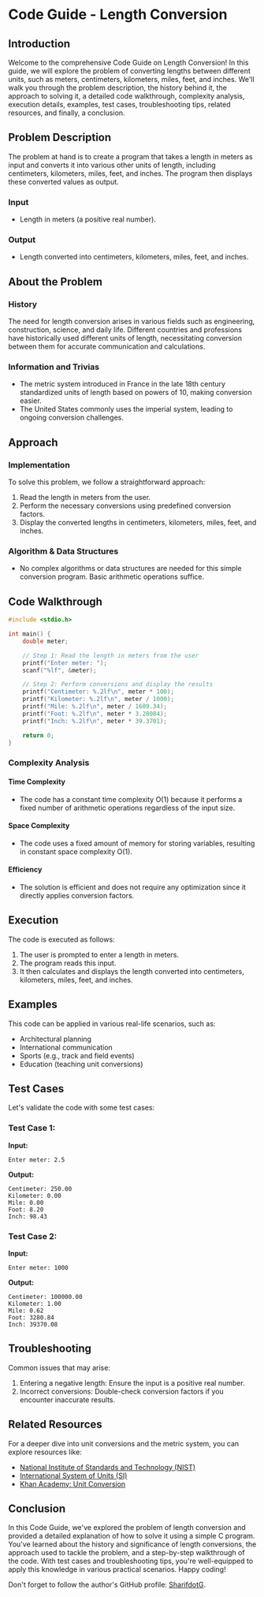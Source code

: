 # Code Guide - Length Conversion

## Introduction

Welcome to the comprehensive Code Guide on Length Conversion! In this guide, we will explore the problem of converting lengths between different units, such as meters, centimeters, kilometers, miles, feet, and inches. We'll walk you through the problem description, the history behind it, the approach to solving it, a detailed code walkthrough, complexity analysis, execution details, examples, test cases, troubleshooting tips, related resources, and finally, a conclusion.

## Problem Description

The problem at hand is to create a program that takes a length in meters as input and converts it into various other units of length, including centimeters, kilometers, miles, feet, and inches. The program then displays these converted values as output.

### Input
- Length in meters (a positive real number).

### Output
- Length converted into centimeters, kilometers, miles, feet, and inches.

## About the Problem

### History
The need for length conversion arises in various fields such as engineering, construction, science, and daily life. Different countries and professions have historically used different units of length, necessitating conversion between them for accurate communication and calculations.

### Information and Trivias
- The metric system introduced in France in the late 18th century standardized units of length based on powers of 10, making conversion easier.
- The United States commonly uses the imperial system, leading to ongoing conversion challenges.

## Approach

### Implementation
To solve this problem, we follow a straightforward approach:
1. Read the length in meters from the user.
2. Perform the necessary conversions using predefined conversion factors.
3. Display the converted lengths in centimeters, kilometers, miles, feet, and inches.

### Algorithm & Data Structures
- No complex algorithms or data structures are needed for this simple conversion program. Basic arithmetic operations suffice.

## Code Walkthrough

```c
#include <stdio.h>

int main() {
    double meter;

    // Step 1: Read the length in meters from the user
    printf("Enter meter: ");
    scanf("%lf", &meter);

    // Step 2: Perform conversions and display the results
    printf("Centimeter: %.2lf\n", meter * 100);
    printf("Kilometer: %.2lf\n", meter / 1000);
    printf("Mile: %.2lf\n", meter / 1609.34);
    printf("Foot: %.2lf\n", meter * 3.28084);
    printf("Inch: %.2lf\n", meter * 39.3701);

    return 0;
}
```

### Complexity Analysis

#### Time Complexity
- The code has a constant time complexity O(1) because it performs a fixed number of arithmetic operations regardless of the input size.

#### Space Complexity
- The code uses a fixed amount of memory for storing variables, resulting in constant space complexity O(1).

#### Efficiency
- The solution is efficient and does not require any optimization since it directly applies conversion factors.

## Execution

The code is executed as follows:
1. The user is prompted to enter a length in meters.
2. The program reads this input.
3. It then calculates and displays the length converted into centimeters, kilometers, miles, feet, and inches.

## Examples

This code can be applied in various real-life scenarios, such as:
- Architectural planning
- International communication
- Sports (e.g., track and field events)
- Education (teaching unit conversions)

## Test Cases

Let's validate the code with some test cases:

### Test Case 1:
**Input:**
```
Enter meter: 2.5
```

**Output:**
```
Centimeter: 250.00
Kilometer: 0.00
Mile: 0.00
Foot: 8.20
Inch: 98.43
```

### Test Case 2:
**Input:**
```
Enter meter: 1000
```

**Output:**
```
Centimeter: 100000.00
Kilometer: 1.00
Mile: 0.62
Foot: 3280.84
Inch: 39370.08
```

## Troubleshooting

Common issues that may arise:
1. Entering a negative length: Ensure the input is a positive real number.
2. Incorrect conversions: Double-check conversion factors if you encounter inaccurate results.

## Related Resources

For a deeper dive into unit conversions and the metric system, you can explore resources like:
- [National Institute of Standards and Technology (NIST)](https://www.nist.gov/pml/weights-and-measures)
- [International System of Units (SI)](https://www.bipm.org/en/measurement-units/)
- [Khan Academy: Unit Conversion](https://www.khanacademy.org/science/physics/quantum-physics/quantum-numbers/a/units-and-the-work-energy-principle)

## Conclusion

In this Code Guide, we've explored the problem of length conversion and provided a detailed explanation of how to solve it using a simple C program. You've learned about the history and significance of length conversions, the approach used to tackle the problem, and a step-by-step walkthrough of the code. With test cases and troubleshooting tips, you're well-equipped to apply this knowledge in various practical scenarios. Happy coding!

Don't forget to follow the author's GitHub profile: [SharifdotG](https://github.com/SharifdotG).